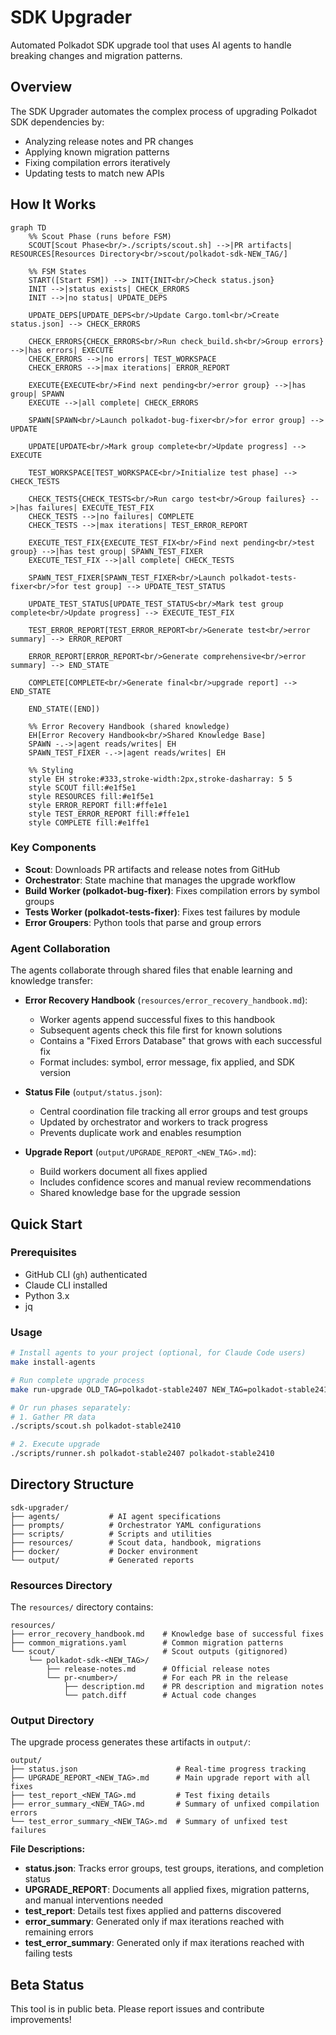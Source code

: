 # SDK Upgrader

Automated Polkadot SDK upgrade tool that uses AI agents to handle breaking changes and migration patterns.

## Overview

The SDK Upgrader automates the complex process of upgrading Polkadot SDK dependencies by:
- Analyzing release notes and PR changes
- Applying known migration patterns
- Fixing compilation errors iteratively
- Updating tests to match new APIs

## How It Works

```mermaid
graph TD
    %% Scout Phase (runs before FSM)
    SCOUT[Scout Phase<br/>./scripts/scout.sh] -->|PR artifacts| RESOURCES[Resources Directory<br/>scout/polkadot-sdk-NEW_TAG/]
    
    %% FSM States
    START([Start FSM]) --> INIT{INIT<br/>Check status.json}
    INIT -->|status exists| CHECK_ERRORS
    INIT -->|no status| UPDATE_DEPS
    
    UPDATE_DEPS[UPDATE_DEPS<br/>Update Cargo.toml<br/>Create status.json] --> CHECK_ERRORS
    
    CHECK_ERRORS{CHECK_ERRORS<br/>Run check_build.sh<br/>Group errors} -->|has errors| EXECUTE
    CHECK_ERRORS -->|no errors| TEST_WORKSPACE
    CHECK_ERRORS -->|max iterations| ERROR_REPORT
    
    EXECUTE{EXECUTE<br/>Find next pending<br/>error group} -->|has group| SPAWN
    EXECUTE -->|all complete| CHECK_ERRORS
    
    SPAWN[SPAWN<br/>Launch polkadot-bug-fixer<br/>for error group] --> UPDATE
    
    UPDATE[UPDATE<br/>Mark group complete<br/>Update progress] --> EXECUTE
    
    TEST_WORKSPACE[TEST_WORKSPACE<br/>Initialize test phase] --> CHECK_TESTS
    
    CHECK_TESTS{CHECK_TESTS<br/>Run cargo test<br/>Group failures} -->|has failures| EXECUTE_TEST_FIX
    CHECK_TESTS -->|no failures| COMPLETE
    CHECK_TESTS -->|max iterations| TEST_ERROR_REPORT
    
    EXECUTE_TEST_FIX{EXECUTE_TEST_FIX<br/>Find next pending<br/>test group} -->|has test group| SPAWN_TEST_FIXER
    EXECUTE_TEST_FIX -->|all complete| CHECK_TESTS
    
    SPAWN_TEST_FIXER[SPAWN_TEST_FIXER<br/>Launch polkadot-tests-fixer<br/>for test group] --> UPDATE_TEST_STATUS
    
    UPDATE_TEST_STATUS[UPDATE_TEST_STATUS<br/>Mark test group complete<br/>Update progress] --> EXECUTE_TEST_FIX
    
    TEST_ERROR_REPORT[TEST_ERROR_REPORT<br/>Generate test<br/>error summary] --> ERROR_REPORT
    
    ERROR_REPORT[ERROR_REPORT<br/>Generate comprehensive<br/>error summary] --> END_STATE
    
    COMPLETE[COMPLETE<br/>Generate final<br/>upgrade report] --> END_STATE
    
    END_STATE([END])
    
    %% Error Recovery Handbook (shared knowledge)
    EH[Error Recovery Handbook<br/>Shared Knowledge Base]
    SPAWN -.->|agent reads/writes| EH
    SPAWN_TEST_FIXER -.->|agent reads/writes| EH
    
    %% Styling
    style EH stroke:#333,stroke-width:2px,stroke-dasharray: 5 5
    style SCOUT fill:#e1f5e1
    style RESOURCES fill:#e1f5e1
    style ERROR_REPORT fill:#ffe1e1
    style TEST_ERROR_REPORT fill:#ffe1e1
    style COMPLETE fill:#e1ffe1
```

### Key Components

- **Scout**: Downloads PR artifacts and release notes from GitHub
- **Orchestrator**: State machine that manages the upgrade workflow
- **Build Worker (polkadot-bug-fixer)**: Fixes compilation errors by symbol groups
- **Tests Worker (polkadot-tests-fixer)**: Fixes test failures by module
- **Error Groupers**: Python tools that parse and group errors

### Agent Collaboration

The agents collaborate through shared files that enable learning and knowledge transfer:

- **Error Recovery Handbook** (`resources/error_recovery_handbook.md`): 
  - Worker agents append successful fixes to this handbook
  - Subsequent agents check this file first for known solutions
  - Contains a "Fixed Errors Database" that grows with each successful fix
  - Format includes: symbol, error message, fix applied, and SDK version

- **Status File** (`output/status.json`):
  - Central coordination file tracking all error groups and test groups
  - Updated by orchestrator and workers to track progress
  - Prevents duplicate work and enables resumption

- **Upgrade Report** (`output/UPGRADE_REPORT_<NEW_TAG>.md`):
  - Build workers document all fixes applied
  - Includes confidence scores and manual review recommendations
  - Shared knowledge base for the upgrade session

## Quick Start

### Prerequisites

- GitHub CLI (`gh`) authenticated
- Claude CLI installed
- Python 3.x
- jq

### Usage

```bash
# Install agents to your project (optional, for Claude Code users)
make install-agents

# Run complete upgrade process
make run-upgrade OLD_TAG=polkadot-stable2407 NEW_TAG=polkadot-stable2410

# Or run phases separately:
# 1. Gather PR data
./scripts/scout.sh polkadot-stable2410

# 2. Execute upgrade
./scripts/runner.sh polkadot-stable2407 polkadot-stable2410
```

## Directory Structure

```
sdk-upgrader/
├── agents/           # AI agent specifications
├── prompts/          # Orchestrator YAML configurations
├── scripts/          # Scripts and utilities  
├── resources/        # Scout data, handbook, migrations
├── docker/           # Docker environment
└── output/           # Generated reports
```

### Resources Directory

The `resources/` directory contains:

```
resources/
├── error_recovery_handbook.md    # Knowledge base of successful fixes
├── common_migrations.yaml        # Common migration patterns
└── scout/                        # Scout outputs (gitignored)
    └── polkadot-sdk-<NEW_TAG>/
        ├── release-notes.md      # Official release notes
        └── pr-<number>/          # For each PR in the release
            ├── description.md    # PR description and migration notes
            └── patch.diff        # Actual code changes
```

### Output Directory

The upgrade process generates these artifacts in `output/`:

```
output/
├── status.json                      # Real-time progress tracking
├── UPGRADE_REPORT_<NEW_TAG>.md      # Main upgrade report with all fixes
├── test_report_<NEW_TAG>.md         # Test fixing details
├── error_summary_<NEW_TAG>.md       # Summary of unfixed compilation errors
└── test_error_summary_<NEW_TAG>.md  # Summary of unfixed test failures
```

**File Descriptions:**
- **status.json**: Tracks error groups, test groups, iterations, and completion status
- **UPGRADE_REPORT**: Documents all applied fixes, migration patterns, and manual interventions needed
- **test_report**: Details test fixes applied and patterns discovered
- **error_summary**: Generated only if max iterations reached with remaining errors
- **test_error_summary**: Generated only if max iterations reached with failing tests

## Beta Status

This tool is in public beta. Please report issues and contribute improvements!